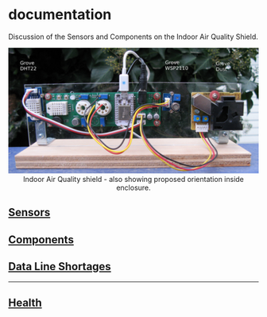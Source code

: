 # documentation

Discussion of the Sensors and Components on the Indoor Air Quality Shield.

<p align="center">
  <img src="iaq-mod-cropped-text.jpg"/>
  <br/>
  Indoor Air Quality shield - also showing proposed orientation inside enclosure.
</p>

## <a href="SENSORS.md">Sensors</a>

## <a href="COMPONENTS.md">Components</a>

## <a href="DATA_LINE_SHORTAGES.md">Data Line Shortages</a>

<hr/>

## <a href="health">Health</a>
